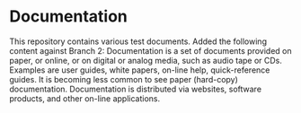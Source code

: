 # Documentation
This repository contains various test documents.
Added the following content against Branch 2:
Documentation is a set of documents provided on paper, or online, or on digital or analog media, such as audio tape or CDs. Examples are user guides, white papers, on-line help, quick-reference guides. It is becoming less common to see paper (hard-copy) documentation. Documentation is distributed via websites, software products, and other on-line applications.
